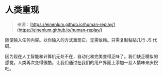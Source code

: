<!--yml

category: 未分类

date: 2024-05-27 14:29:31

-->

# 人类重现

> 来源：[https://einenlum.github.io/human-replay/](https://einenlum.github.io/human-replay/)

随便输入任何内容。以你输入的方式重现它。无需依赖。只需复制粘贴几行 JS 代码。

因为现在人工智能和计算机无处不在，自动化和完美变得乏味了。我们缺乏模拟的感觉。人类再次变得很酷。让我们通过在我们的用户界面上添加一丝人情味来庆祝吧。
